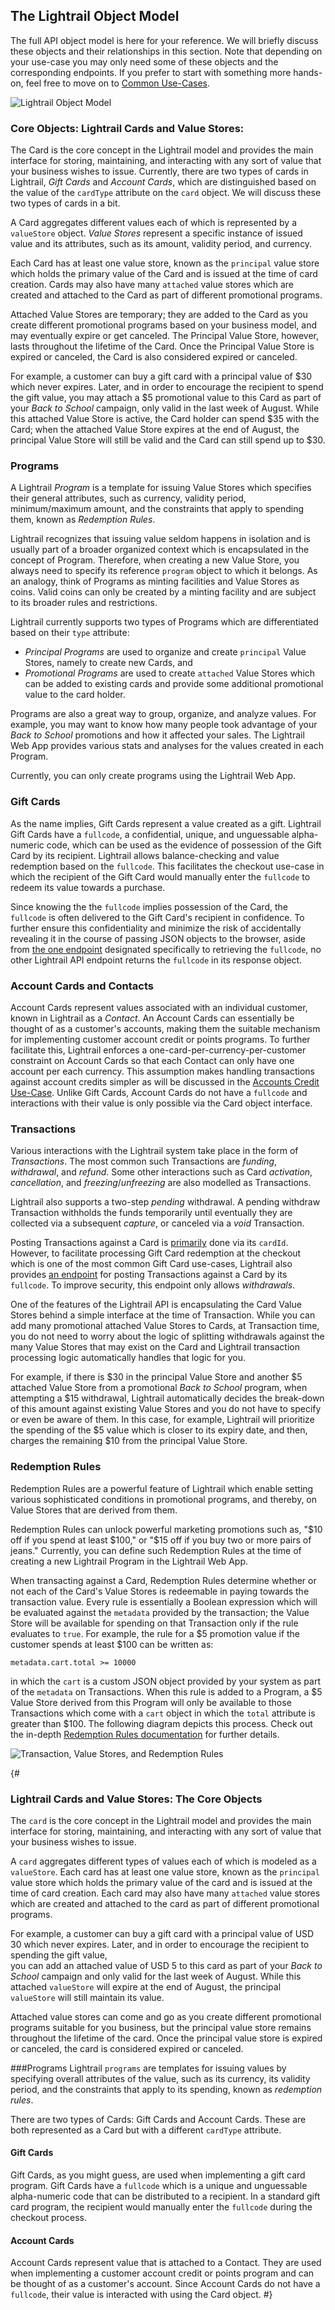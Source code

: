 <a name="object-model-anchor"></a>
## The Lightrail Object Model
The full API object model is here for your reference. We will briefly discuss these objects and their relationships in this section. Note that depending on your use-case you may only need some of these objects and the corresponding endpoints. If you prefer to start with something more hands-on, feel free to move on to [Common Use-Cases](#use-cases-anchor).   


![Lightrail Object Model](https://giftbit.github.io/Lightrail-API-Docs/assets/lightrail-objects.svg)

### Core Objects: Lightrail Cards and Value Stores: 

The Card is the core concept in the Lightrail model and provides the main interface for storing, maintaining, and interacting with any sort of value that your business wishes to issue. Currently, there are two types of cards in Lightrail, _Gift Cards_ and _Account Cards_, which are distinguished based on the value of the `cardType` attribute on the `card` object. We will discuss these two types of cards in a bit.

A Card aggregates different values each of which is represented by a `valueStore` object. _Value Stores_ represent a specific instance of issued value and its attributes, such as its amount, validity period, and currency.

Each Card has at least one value store, known as the `principal` value store which holds the primary value of the Card and is issued at the time of card creation. Cards may also have many `attached` value stores which are created and attached to the Card as part of different promotional programs. 

Attached Value Stores are temporary; they are added to the Card as you create different promotional programs based on your business model, and may eventually expire or get canceled. The Principal Value Store, however, lasts throughout the lifetime of the Card. Once the Principal Value Store is expired or canceled, the Card is also considered expired or canceled.

For example, a customer can buy a gift card with a principal value of $30 which never expires. Later, and in order to encourage the recipient to spend the gift value,  you may attach a $5 promotional value to this Card as part of your _Back to School_ campaign, only valid in the last week of August. While this attached Value Store is active, the Card holder can spend $35 with the Card; when the attached Value Store expires at the end of August, the principal Value Store will still be valid and the Card can still spend up to $30.


### Programs
A Lightrail _Program_ is a template for issuing Value Stores which specifies their general attributes, such as currency, validity period, minimum/maximum amount, and the constraints that apply to spending them, known as _Redemption Rules_. 

Lightrail recognizes that issuing value seldom happens in isolation and is usually part of a broader organized context which is encapsulated in the concept of Program. Therefore, when creating a new Value Store, you always need to specify its reference  `program` object to which it belongs. As an analogy, think of Programs as minting facilities and Value Stores as coins. Valid coins can only be created by a minting facility and are subject to its broader rules and restrictions.

Lightrail currently supports two types of Programs which are differentiated based on their `type` attribute: 

- _Principal Programs_ are used to organize and create  `principal` Value Stores, namely to create new Cards, and
- _Promotional Programs_ are used to create `attached` Value Stores which can be added to existing cards and provide some additional promotional value to the card holder.

Programs are also a great way to group, organize, and analyze values. For example, you may want to know how many people took advantage of your _Back to School_ promotions and how it affected your sales. The Lightrail Web App provides various stats and analyses for the values created in each Program. 

Currently, you can only create programs using the Lightrail Web App.

### Gift Cards 

As the name implies, Gift Cards represent a value created as a gift. Lightrail Gift Cards have a `fullcode`,  a confidential, unique, and unguessable alpha-numeric code, which can be used as the evidence of possession of the Gift Card by its recipient. Lightrail allows balance-checking and value redemption based on the `fullcode`. This facilitates the checkout use-case in which the recipient of the Gift Card would manually enter the `fullcode` to redeem its value towards a purchase.

Since knowing the the `fullcode` implies possession of the Card, the `fullcode` is often delivered to the Gift Card's recipient in confidence. To further ensure this confidentiality and minimize the risk of accidentally revealing it in the course of passing JSON objects to the browser, aside from [the one endpoint](#get-fullcode-anchor) designated specifically to retrieving the `fullcode`, no other Lightrail API endpoint returns the `fullcode` in its response object.   

### Account Cards and Contacts 
Account Cards represent values associated with an individual customer, known in Lightrail as a _Contact_. An Account Cards can essentially be thought of as a customer's accounts, making them the suitable mechanism for implementing customer account credit or points programs. To further facilitate this, Lightrail enforces a one-card-per-currency-per-customer constraint on Account Cards so that each Contact can only have one account per each currency. This assumption makes handling transactions against account credits simpler as will be discussed in the [Accounts Credit Use-Case](#use-cases-account-credits-anchor).
Unlike Gift Cards, Account Cards do not have a `fullcode` and interactions with their value is only possible via the Card object interface.

### Transactions

Various interactions with the Lightrail system take place in the form of _Transactions_. The most common such Transactions are _funding_, _withdrawal_, and _refund_. Some other interactions such as Card _activation_, _cancellation_, and _freezing_/_unfreezing_ are also modelled as Transactions.

Lightrail also supports a two-step _pending_ withdrawal. A pending withdraw Transaction withholds the funds temporarily until eventually they are collected via a subsequent _capture_, or canceled via a _void_ Transaction. 

Posting Transactions against a Card is [primarily](#post-transaction-by-cardid-anchor) done via its `cardId`. However, to facilitate processing Gift Card redemption at the checkout which is one of the most common Gift Card use-cases, Lightrail also provides [an endpoint](#post-transaction-by-fullcode-anchor) for posting Transactions against a Card by its `fullcode`. To improve security, this endpoint only allows _withdrawals_.

One of the features of the Lightrail API is encapsulating the Card Value Stores behind a simple interface at the time of Transaction. While you can add many promotional attached Value Stores to Cards, at Transaction time, you do not need to worry about the logic of splitting withdrawals against the many Value Stores that may exist on the Card and Lightrail transaction processing logic automatically handles that logic for you. 

For example, if there is $30 in the principal Value Store and another $5 attached Value Store from a promotional _Back to School_ program, when attempting a $15 withdrawal, Lightrail automatically decides the break-down of this amount against existing Value Stores and you do not have to specify or even be aware of them. In this case, for example, Lightrail will prioritize the spending of the $5 value which is closer to its expiry date, and then, charges the remaining $10 from the principal Value Store.  

### Redemption Rules

Redemption Rules are a powerful feature of Lightrail which enable setting various sophisticated conditions in promotional programs, and thereby, on Value Stores that are derived from them. 

Redemption Rules can unlock powerful marketing promotions such as, "$10 off if you spend at least $100," or "$15 off if you buy two or more pairs of jeans." Currently, you can define such Redemption Rules at the time of creating a new Lightrail Program in the Lightrail Web App. 

When transacting against a Card, Redemption Rules determine whether or not each of the Card's Value Stores is redeemable in paying towards the transaction value. Every rule is essentially a Boolean expression which will be evaluated against the `metadata` provided by the transaction; the Value Store will be available for spending on that Transaction only if the rule evaluates to `true`. For example, the rule for a $5 promotion value if the customer spends at least $100 can be written as:

`metadata.cart.total >= 10000` 

in which the `cart` is a custom JSON object provided by your system as part of the `metadata` on Transactions. When this rule is added to a Program, a $5 Value Store derived from this Program will only be available to those Transactions which come with a `cart` object in which the `total` attribute is greater than $100. The following diagram depicts this process. Check out the in-depth <a href="https://github.com/Giftbit/Lightrail-API-Docs/blob/master/feature-deep-dive/RedemptionRules.md" target="_blank">Redemption Rules documentation</a> for further details.

![Transaction, Value Stores, and Redemption Rules](https://giftbit.github.io/Lightrail-API-Docs/assets/transaction-valustores.svg)



{#

### Lightrail Cards and Value Stores: The Core Objects

The `card` is the core concept in the Lightrail model and provides the main interface for 
storing, maintaining, and interacting with any sort of value that your business wishes to issue.

A `card` aggregates different types of values each of which is modeled as a `valueStore`. 
Each card has at least one value store, known as the `principal` value store which holds the primary 
value of the card and is issued at the time of card creation. Each card may also have many `attached` value stores 
which are created and attached to the card as part of different promotional programs.

For example, a customer can buy a gift card with a principal value of USD 30 which never expires. 
Later, and in order to encourage the recipient to spending the gift value,  
you can add an attached value of USD 5 to this card as part of your _Back to School_ campaign and 
only valid for the last week of August. 
While this attached `valueStore` will expire at the end of August, the principal `valueStore`
will still maintain its value.   

Attached value stores can come and go as you create different promotional programs suitable 
for you business, but the principal value store remains throughout the lifetime of the card. 
Once the principal value store is expired or canceled, the card is considered expired or canceled.

###Programs
Lightrail `programs` are templates for issuing values by specifying overall attributes 
of the value, such as its currency, its validity period, and the constraints that apply to its spending, known as 
_redemption rules_.

There are two types of Cards: Gift Cards and Account Cards. 
These are both represented as a Card but with a different `cardType` attribute. 

#### Gift Cards

Gift Cards, as you might guess, are used when implementing a gift card program. Gift Cards have a `fullcode` which is a unique and unguessable alpha-numeric code that can be distributed to a recipient. 
In a standard gift card program, the recipient would manually enter the `fullcode` during the checkout process.

#### Account Cards

Account Cards represent value that is attached to a Contact. 
They are used when implementing a customer account credit or points program and can be thought of as a customer's account.
Since Account Cards do not have a `fullcode`, their value is interacted with using the Card object. 
#}